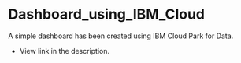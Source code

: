 # Dashboard_using_IBM_Cloud
A simple dashboard has been created using IBM Cloud Park for Data.
- View link in the description.
